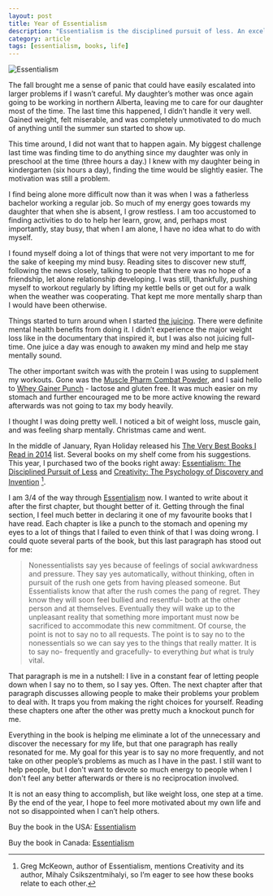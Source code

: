 ```yaml
---
layout: post
title: Year of Essentialism
description: "Essentialism is the disciplined pursuit of less. An excellent book."
category: article    
tags: [essentialism, books, life]
---
```


![Essentialism](http://www.foursides.ca/images/essentialist.jpg "Essentialism")

The fall brought me a sense of panic that could have easily escalated into larger problems if I wasn’t careful. My daughter’s mother was once again going to be working in northern Alberta, leaving me to care for our daughter most of the time. The last time this happened, I didn’t handle it very well. Gained weight, felt miserable, and was completely unmotivated to do much of anything until the summer sun started to show up. 

This time around, I did not want that to happen again. My biggest challenge last time was finding time to do anything since my daughter was only in preschool at the time (three hours a day.) I knew with my daughter being in kindergarten (six hours a day), finding the time would be slightly easier. The motivation was still a problem. 

I find being alone more difficult now than it was when I was a fatherless bachelor working a regular job. So much of my energy goes towards my daughter that when she is absent, I grow restless. I am too accustomed to finding activities to do to help her learn, grow, and, perhaps most importantly, stay busy, that when I am alone, I have no idea what to do with myself. 

I found myself doing a lot of things that were not very important to me for the sake of keeping my mind busy. Reading sites to discover new stuff, following the news closely, talking to people that there was no hope of a friendship, let alone relationship developing. I was still, thankfully, pushing myself to workout regularly by lifting my kettle bells or get out for a walk when the weather was cooperating. That kept me more mentally sharp than I would have been otherwise. 

Things started to turn around when I started [the juicing](http://www.foursides.ca/Juice-Challenge/ "Juice Challenge - Four Sides"). There were definite mental health benefits from doing it. I didn’t experience the major weight loss like in the documentary that inspired it, but I was also not juicing full-time. One juice a day was enough to awaken my mind and help me stay mentally sound. 

The other important switch was with the protein I was using to supplement my workouts. Gone was the [Muscle Pharm Combat Powder](http://www.amazon.com/gp/product/B004EHXKU2/ref=as_li_tl?ie=UTF8&camp=1789&creative=390957&creativeASIN=B004EHXKU2&linkCode=as2&tag=four0b-20&linkId=SMD66VGEVECM7CRP "Muscle Pharm Combat Powder"), and I said hello to [Whey Gainer Punch](http://www.revolution-nutrition.com/flavor-match/47-whey-gainer-punch.html "Whey Gainer Punch") - lactose and gluten free. It was much easier on my stomach and further encouraged me to be more active knowing the reward afterwards was not going to tax my body heavily. 

I thought I was doing pretty well. I noticed a bit of weight loss, muscle gain, and was feeling sharp mentally. Christmas came and went. 

In the middle of January, Ryan Holiday released his [The Very Best Books I Read in 2014](http://ryanholiday.net/the-very-best-books-i-read-in-2014/ "Best Books of 2014") list. Several books on my shelf come from his suggestions. This year, I purchased two of the books right away: [Essentialism: The Disciplined Pursuit of Less](http://amzn.to/1C8CnHZ "Essentialism") and [Creativity: The Psychology of Discovery and Invention](http://amzn.to/1zLZes7 "Creativity") [^1].

I am 3/4 of the way through [Essentialism](http://amzn.to/1C8CnHZ "Essentialism") now. I wanted to write about it after the first chapter, but thought better of it. Getting through the final section, I feel much better in declaring it one of my favourite books that I have read. Each chapter is like a punch to the stomach and opening my eyes to a lot of things that I failed to even think of that I was doing wrong. I could quote several parts of the book, but this last paragraph has stood out for me:

> Nonessentialists say yes because of feelings of social awkwardness and pressure. They say yes automatically, without thinking, often in pursuit of the rush one gets from having pleased someone. But Essentialists know that after the rush comes the pang of regret. They know they will soon feel bullied and resentful- both at the other person and at themselves. Eventually they will wake up to the unpleasant reality that something more important must now be sacrificed to accommodate this new commitment. Of course, the point is not to say no to all requests. The point is to say no to the nonessentials so we can say yes to the things that really matter. It is to say no- frequently and gracefully- to everything *but* what is truly vital. 

That paragraph is me in a nutshell: I live in a constant fear of letting people down when I say no to them, so I say yes. Often. The next chapter after that paragraph discusses allowing people to make their problems your problem to deal with. It traps you from making the right choices for yourself. Reading these chapters one after the other was pretty much a knockout punch for me. 

Everything in the book is helping me eliminate a lot of the unnecessary and discover the necessary for my life, but that one paragraph has really resonated for me. My goal for this year is to say no more frequently, and not take on other people’s problems as much as I have in the past. I still want to help people, but I don't want to devote so much energy to people when I don't feel any better afterwards or there is no reciprocation involved.

It is not an easy thing to accomplish, but like weight loss, one step at a time. By the end of the year, I hope to feel more motivated about my own life and not so disappointed when I can’t help others. 

Buy the book in the USA: [Essentialism](http://amzn.to/1C8CnHZ "Essentialism")

Buy the book in Canada: [Essentialism](http://www.amazon.ca/gp/product/0804137382/ref=as_li_ss_tl?ie=UTF8&camp=15121&creative=390961&creativeASIN=0804137382&linkCode=as2&tag=fousid-20 "Essentialism")

[^1]:	Greg McKeown,  author of Essentialism, mentions Creativity and its author, Mihaly Csikszentmihalyi, so I’m eager to see how these books relate to each other.